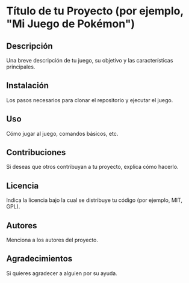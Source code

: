 # Título de tu Proyecto (por ejemplo, "Mi Juego de Pokémon")

## Descripción
Una breve descripción de tu juego, su objetivo y las características principales.

## Instalación
Los pasos necesarios para clonar el repositorio y ejecutar el juego.

## Uso
Cómo jugar al juego, comandos básicos, etc.

## Contribuciones
Si deseas que otros contribuyan a tu proyecto, explica cómo hacerlo.

## Licencia
Indica la licencia bajo la cual se distribuye tu código (por ejemplo, MIT, GPL).

## Autores
Menciona a los autores del proyecto.

## Agradecimientos
Si quieres agradecer a alguien por su ayuda.
